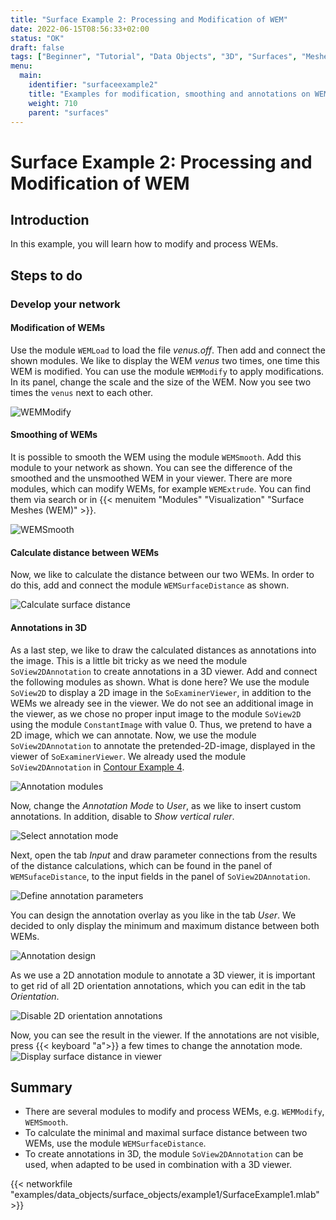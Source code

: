 ```yaml
---
title: "Surface Example 2: Processing and Modification of WEM"
date: 2022-06-15T08:56:33+02:00
status: "OK"
draft: false
tags: ["Beginner", "Tutorial", "Data Objects", "3D", "Surfaces", "Meshes", "WEM"]
menu: 
  main:
    identifier: "surfaceexample2"
    title: "Examples for modification, smoothing and annotations on WEM"
    weight: 710
    parent: "surfaces"
---
```

# Surface Example 2: Processing and Modification of WEM
## Introduction
In this example, you will learn how to modify and process WEMs.

## Steps to do
### Develop your network
#### Modification of WEMs
Use the module `WEMLoad` to load the file *venus.off*. Then add and connect the shown modules. We like to display the WEM *venus* two times, one time this WEM is modified. You can use the module `WEMModify` to apply modifications. In its panel, change the scale and the size of the WEM. Now you see two times the `venus` next to each other.

![WEMModify](/images/tutorials/dataobjects/surfaces/DO7_01.png "WEMModify")

#### Smoothing of WEMs
It is possible to smooth the WEM using the module `WEMSmooth`. Add this module to your network as shown. You can see the difference of the smoothed and the unsmoothed WEM in your viewer. There are more modules, which can modify WEMs, for example `WEMExtrude`. You can find them via search or in {{< menuitem "Modules" "Visualization" "Surface Meshes (WEM)" >}}.

![WEMSmooth](/images/tutorials/dataobjects/surfaces/DO7_02.png "WEMSmooth")

#### Calculate distance between WEMs
Now, we like to calculate the distance between our two WEMs. In order to do this, add and connect the module `WEMSurfaceDistance` as shown.

![Calculate surface distance](/images/tutorials/dataobjects/surfaces/DO7_03.png "Calculate surface distance")

#### Annotations in 3D
As a last step, we like to draw the calculated distances as annotations into the image. This is a little bit tricky as we need the module `SoView2DAnnotation` to create annotations in a 3D viewer. Add and connect the following modules as shown. What is done here? We use the module `SoView2D` to display a 2D image in the `SoExaminerViewer`, in addition to the WEMs we already see in the viewer. We do not see an additional image in the viewer, as we chose no proper input image to the module `SoView2D` using the module `ConstantImage` with value 0. Thus, we pretend to have a 2D image, which we can annotate. Now, we use the module `SoView2DAnnotation` to annotate the pretended-2D-image, displayed in the viewer of `SoExaminerViewer`. We already used the module `SoView2DAnnotation` in [Contour Example 4](tutorials/dataobjects/contours/contourexample4/).

![Annotation modules](/images/tutorials/dataobjects/surfaces/DO7_05.png "Annotation modules")

Now, change the *Annotation Mode* to *User*, as we like to insert custom annotations. In addition, disable to *Show vertical ruler*.

![Select annotation mode](/images/tutorials/dataobjects/surfaces/DO7_06.png "Select annotation mode")

Next, open the tab *Input* and draw parameter connections from the results of the distance calculations, which can be found in the panel of `WEMSufaceDistance`, to the input fields in the panel of `SoView2DAnnotation`.

![Define annotation parameters](/images/tutorials/dataobjects/surfaces/DO7_07.png "Define annotation parameters")

You can design the annotation overlay as you like in the tab *User*. We decided to only display the minimum and maximum distance between both WEMs.

![Annotation design](/images/tutorials/dataobjects/surfaces/DO7_04.png "Annotation design")

As we use a 2D annotation module to annotate a 3D viewer, it is important to get rid of all 2D orientation annotations, which you can edit in the tab *Orientation*.

![Disable 2D orientation annotations](/images/tutorials/dataobjects/surfaces/DO7_08.png "Disable 2D orientation annotations")

Now, you can see the result in the viewer. If the annotations are not visible, press {{< keyboard "a">}} a few times to change the annotation mode.
![Display surface distance in viewer](/images/tutorials/dataobjects/surfaces/DO7_09.png "Display surface distance in viewer")

## Summary
* There are several modules to modify and process WEMs, e.g. `WEMModify`, `WEMSmooth`.
* To calculate the minimal and maximal surface distance between two WEMs, use the module `WEMSurfaceDistance`.
* To create annotations in 3D, the module `SoView2DAnnotation` can be used, when adapted to be used in combination with a 3D viewer. 


{{< networkfile "examples/data_objects/surface_objects/example1/SurfaceExample1.mlab" >}}
